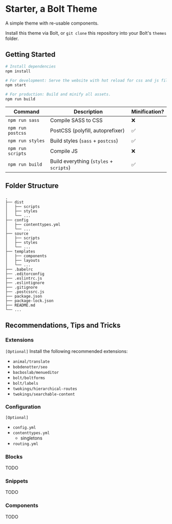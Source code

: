 # Starter, a Bolt Theme

A simple theme with re-usable components.

Install this theme via Bolt, or `git clone` this repository into your Bolt's
`themes` folder.

## Getting Started

```sh
# Install dependencies
npm install

# For development: Serve the website with hot reload for css and js files.
npm start

# For production: Build and minify all assets.
npm run build
```

| Command                | Description                              | Minification? |
|------------------------|------------------------------------------|---------------|
| `npm run sass`         | Compile SASS to CSS                      | ❌           |
| `npm run postcss`      | PostCSS (polyfill, autoprefixer)         | ✅           |
| `npm run styles`       | Build styles (`sass` + `postcss`)        | ✅           |
| `npm run scripts`      | Compile JS                               | ❌           |
| `npm run build`        | Build everything (`styles` + `scripts`)  | ✅           |


## Folder Structure

```
.
├── dist
│   ├── scripts
│   ├── styles
│   └── ...
├── config
│   ├── contenttypes.yml
│   └── ...
├── source
│   ├── scripts
│   ├── styles
│   └── ...
├── templates
│   ├── components
│   ├── layouts
│   └── ...
├── .babelrc
├── .editorconfig
├── .eslintrc.js
├── .eslintignore
├── .gitignore
├── .postcssrc.js
├── package.json
├── package-lock.json
├── README.md
└── ...
```


## Recommendations, Tips and Tricks


### Extensions

`[Optional]` Install the following recommended extensions:

- `animal/translate`
- `bobdenotter/seo`
- `bacboslab/menueditor`
- `bolt/boltforms`
- `bolt/labels`
- `twokings/hierarchical-routes`
- `twokings/searchable-content`


### Configuration

`[Optional]`

- `config.yml`
- `contenttypes.yml`
    - singletons
- `routing.yml`


### Blocks

TODO


### Snippets

TODO


### Components

TODO

